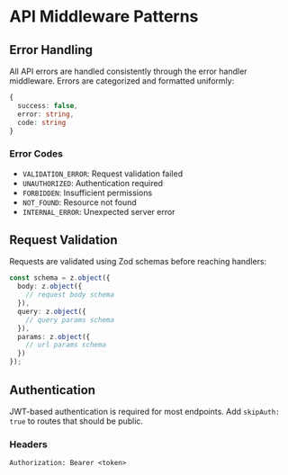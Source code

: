 # API Middleware Patterns

## Error Handling

All API errors are handled consistently through the error handler middleware. Errors are categorized and formatted uniformly:

```typescript
{
  success: false,
  error: string,
  code: string
}
```

### Error Codes
- `VALIDATION_ERROR`: Request validation failed
- `UNAUTHORIZED`: Authentication required
- `FORBIDDEN`: Insufficient permissions
- `NOT_FOUND`: Resource not found
- `INTERNAL_ERROR`: Unexpected server error

## Request Validation

Requests are validated using Zod schemas before reaching handlers:

```typescript
const schema = z.object({
  body: z.object({
    // request body schema
  }),
  query: z.object({
    // query params schema
  }),
  params: z.object({
    // url params schema
  })
});
```

## Authentication

JWT-based authentication is required for most endpoints. Add `skipAuth: true` to routes that should be public.

### Headers
```
Authorization: Bearer <token>
``` 